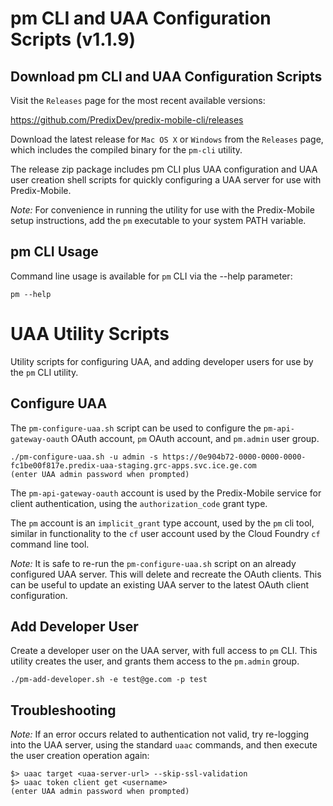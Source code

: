 # pm CLI and UAA Configuration Scripts (v1.1.9)

## Download pm CLI and UAA Configuration Scripts

Visit the `Releases` page for the most recent available versions:

https://github.com/PredixDev/predix-mobile-cli/releases

Download the latest release for `Mac OS X` or `Windows` from the `Releases` page, which includes the compiled binary for the `pm-cli` utility.

The release zip package includes pm CLI plus UAA configuration and UAA user creation shell scripts for quickly configuring a UAA server for use with Predix-Mobile.

_Note:_ For convenience in running the utility for use with the Predix-Mobile setup instructions, add the `pm` executable to your system PATH variable.

## pm CLI Usage

Command line usage is available for `pm` CLI via the --help parameter:

```
pm --help
```


# UAA Utility Scripts

Utility scripts for configuring UAA, and adding developer users for use by the `pm` CLI utility.

## Configure UAA

The `pm-configure-uaa.sh` script can be used to configure the `pm-api-gateway-oauth` OAuth account, `pm` OAuth account, and `pm.admin` user group.

```
./pm-configure-uaa.sh -u admin -s https://0e904b72-0000-0000-0000-fc1be00f817e.predix-uaa-staging.grc-apps.svc.ice.ge.com
(enter UAA admin password when prompted)
```

The `pm-api-gateway-oauth` account is used by the Predix-Mobile service for client authentication, using the `authorization_code` grant type.  

The `pm` account is an `implicit_grant` type account, used by the `pm` cli tool, similar in functionality to the `cf` user account used by the Cloud Foundry `cf` command line tool.

_Note:_ It is safe to re-run the `pm-configure-uaa.sh` script on an already configured UAA server.  This will delete and recreate the OAuth clients.  This can be useful to update an existing UAA server to the latest OAuth client configuration. 

## Add Developer User

Create a developer user on the UAA server, with full access to `pm` CLI.  This utility creates the user, and grants them access to the `pm.admin` group.

```
./pm-add-developer.sh -e test@ge.com -p test
```

## Troubleshooting

_Note:_ If an error occurs related to authentication not valid, try re-logging into the UAA server, using the standard `uaac` commands, and then execute the user creation operation again:

```
$> uaac target <uaa-server-url> --skip-ssl-validation
$> uaac token client get <username>
(enter UAA admin password when prompted)
```



